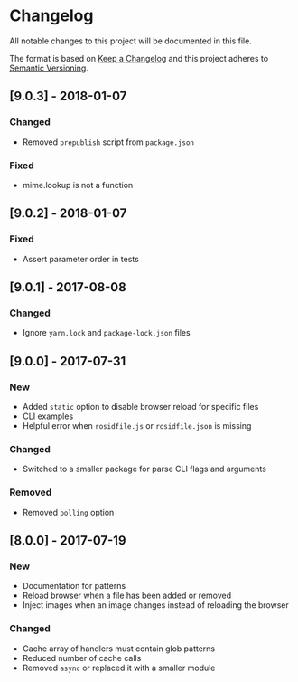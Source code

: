 # Changelog

All notable changes to this project will be documented in this file.

The format is based on [Keep a Changelog](http://keepachangelog.com/en/1.0.0/) and this project adheres to [Semantic Versioning](http://semver.org/spec/v2.0.0.html).

## [9.0.3] - 2018-01-07

### Changed

- Removed `prepublish` script from `package.json`

### Fixed

- mime.lookup is not a function

## [9.0.2] - 2018-01-07

### Fixed

- Assert parameter order in tests

## [9.0.1] - 2017-08-08

### Changed

- Ignore `yarn.lock` and `package-lock.json` files

## [9.0.0] - 2017-07-31

### New

- Added `static` option to disable browser reload for specific files
- CLI examples
- Helpful error when `rosidfile.js` or `rosidfile.json` is missing

### Changed

- Switched to a smaller package for parse CLI flags and arguments

### Removed

- Removed `polling` option

## [8.0.0] - 2017-07-19

### New

- Documentation for patterns
- Reload browser when a file has been added or removed
- Inject images when an image changes instead of reloading the browser

### Changed

- Cache array of handlers must contain glob patterns
- Reduced number of cache calls
- Removed `async` or replaced it with a smaller module
